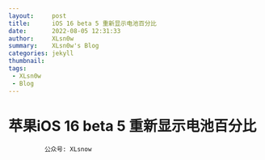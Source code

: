 ```yaml
---
layout:     post
title:      iOS 16 beta 5 重新显示电池百分比
date:       2022-08-05 12:31:33
author:     XLsn0w
summary:    XLsn0w's Blog
categories: jekyll
thumbnail:  
tags:
 - XLsn0w
 - Blog
---
```


# 苹果iOS 16 beta 5 重新显示电池百分比
              公众号: XLsnow




[1]: https://xlsn0w.github.io
